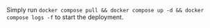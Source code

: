Simply run `docker compose pull && docker compose up -d && docker compose logs -f` to start the deployment.
